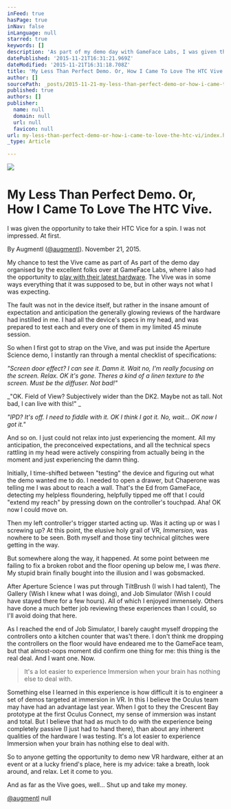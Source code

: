 ```yaml
---
inFeed: true
hasPage: true
inNav: false
inLanguage: null
starred: true
keywords: []
description: 'As part of my demo day with GameFace Labs, I was given the opportunity to take their HTC Vice for a spin. I came away generally impressed, but also somewhat let down. '
datePublished: '2015-11-21T16:31:21.969Z'
dateModified: '2015-11-21T16:31:18.708Z'
title: 'My Less Than Perfect Demo. Or, How I Came To Love The HTC Vive.'
author: []
sourcePath: _posts/2015-11-21-my-less-than-perfect-demo-or-how-i-came-to-love-the-htc-vi.md
published: true
authors: []
publisher:
  name: null
  domain: null
  url: null
  favicon: null
url: my-less-than-perfect-demo-or-how-i-came-to-love-the-htc-vi/index.html
_type: Article

---
```

![](https://the-grid-user-content.s3-us-west-2.amazonaws.com/3d37f6f6-22c7-4905-aea2-ab360621f0d7.jpg)

# 

# My Less Than Perfect Demo. Or, How I Came To Love The HTC Vive.

I was given the opportunity to take their HTC Vice for a spin. I was not impressed. At first. 

By Augmentl ([@augmentl][0]). November 21, 2015\.

My chance to test the Vive came as part of As part of the demo day organised by the excellent folks over at GameFace Labs, where I also had the opportunity to [play with their latest hardware][1]. The Vive was in some ways everything that it was supposed to be, but in other ways not what I was expecting. 

The fault was not in the device itself, but rather in the insane amount of expectation and anticipation the generally glowing reviews of the hardware had instilled in me.  I had all the device's specs in my head, and was prepared to test each and every one of them in my limited 45 minute session. 

So when I first got to strap on the Vive, and was put inside the Aperture Science demo, I instantly ran through a mental checklist of specifications: 

_"Screen door effect? I can see it. Damn it. Wait no, I'm really focusing on the screen. Relax. OK it's gone. Theres a kind of a 
linen texture to the screen. Must be the diffuser. Not bad!"_

_"OK. 
Field of View? Subjectively wider than the DK2\. Maybe not as tall. Not bad, I can live with this!" _

_"IPD? It's off. I need to fiddle with it. OK I think I got it. No, wait... OK now I got it."_

And so on. I just could not relax into just experiencing the moment. All my anticipation, the preconceived expectations, and all the technical specs rattling in my head were actively conspiring from actually being in the moment and just experiencing the damn thing.

Initially, I time-shifted between "testing" the device and figuring out what the demo wanted me to do. I needed to open a drawer, but Chaperone was telling me I was about to reach a wall. That's the Ed from GameFace, detecting my helpless floundering, helpfully tipped me off that I could "extend my reach" by pressing down on the controller's touchpad. Aha! OK now I could move on.

Then my left controller's trigger started acting up. Was it acting up or was I screwing up? At this point, the elusive holy grail of VR, _Immersion_, was nowhere to be seen. Both myself and those tiny technical glitches were getting in the way.

But somewhere along the way, it happened. At some point between me failing to fix a broken robot and the floor opening up below me, I was _there_. My stupid brain finally bought into the illusion and I was gobsmacked. 

After Aperture Science I was put through TiltBrush (I wish I had talent), The Gallery (Wish I knew what I was doing), and Job Simulator (Wish I could have stayed there for a few hours). All of which I enjoyed immensely. Others have done a much better job reviewing these experiences than I could, so I'll avoid doing that here.

As I reached the end of Job Simulator, I barely caught myself dropping the controllers onto a kitchen counter that was't there. I don't think me dropping the controllers on the floor would have endeared me to the GameFace team, but that almost-oops moment did confirm one thing for me: this thing is the real deal. And I want one. Now.

> It's a lot easier to experience Immersion when your brain has nothing else to deal with.
> 
> 

Something else I learned in this experience is how difficult it is to engineer a set of demos targeted at immersion in VR. 
In this I believe the Oculus team may have had an advantage last year. When I got to they the Crescent Bay prototype at 
the first Oculus Connect, my sense of immersion was instant and total. But I believe that had as much to do with the 
experience being completely passive (I just had to hand there), than about any inherent qualities of the hardware I was 
testing. It's a lot easier to experience Immersion when your brain has nothing else to deal with.

So to anyone getting the opportunity to demo new VR hardware, either at an event or at a lucky friend's place, here is my advice: take a breath, look around, and relax. Let it come to you.

And as far as the Vive goes, well... Shut up and take my money.

[@augmentl][0]
null

[0]: http://twitter.com/augmentl
[1]: http://augmentl.io/hands-on-with-gameface-labs-latest-prototype/
